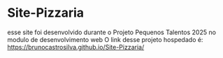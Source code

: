 # Site-Pizzaria
esse site foi desenvolvido durante o Projeto Pequenos Talentos 2025 no modulo de desenvolvimento web
O link desse projeto hospedado é: 
https://brunocastrosilva.github.io/Site-Pizzaria/
